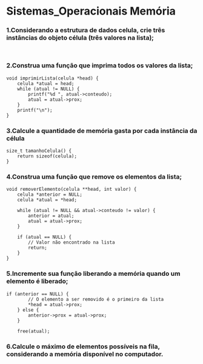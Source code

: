 # Sistemas_Operacionais Memória
### 1.Considerando a estrutura de dados celula, crie três instâncias do objeto célula (três valores na lista); 
```   ```
### 2.Construa uma função que imprima todos os valores da lista; 
```
void imprimirLista(celula *head) {
    celula *atual = head;
    while (atual != NULL) {
        printf("%d ", atual->conteudo);
        atual = atual->prox;
    }
    printf("\n");
}
  ```
### 3.Calcule a quantidade de memória gasta por cada instância da célula
```  
size_t tamanhoCelula() {
    return sizeof(celula);
}
```
### 4.Construa uma função que remove os elementos da lista;
``` 
void removerElemento(celula **head, int valor) {
    celula *anterior = NULL;
    celula *atual = *head;

    while (atual != NULL && atual->conteudo != valor) {
        anterior = atual;
        atual = atual->prox;
    }

    if (atual == NULL) {
        // Valor não encontrado na lista
        return;
    }
}

```
### 5.Incremente sua função liberando a memória quando um elemento é liberado;
``` 
if (anterior == NULL) {
        // O elemento a ser removido é o primeiro da lista
        *head = atual->prox;
    } else {
        anterior->prox = atual->prox;
    }

    free(atual);
```
### 6.Calcule o máximo de elementos possíveis na fila, considerando a memória disponível no computador.
```   ```
